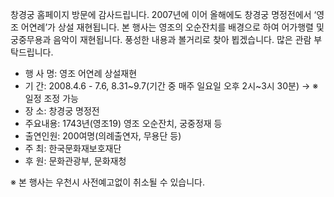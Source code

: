창경궁 홈페이지 방문에 감사드립니다. 2007년에 이어 올해에도 창경궁 명정전에서 ‘영조 어연례’가 상설 재현됩니다. 본 행사는 영조의 오순잔치를 배경으로 하여 어가행렬 및 궁중무용과 음악이 재현됩니다. 풍성한 내용과 볼거리로 찾아 뵙겠습니다. 많은 관람 부탁드립니다.

- 행 사 명: 영조 어연례 상설재현
- 기 간: 2008.4.6 - 7.6, 8.31~9.7(기간 중 매주 일요일 오후 2시~3시 30분)
  → ※ 일정 조정 가능
- 장 소: 창경궁 명정전
- 주요내용: 1743년(영조19) 영조 오순잔치, 궁중정재 등
- 출연인원: 200여명(의례출연자, 무용단 등)
- 주 최: 한국문화재보호재단
- 후 원: 문화관광부, 문화재청

※ 본 행사는 우천시 사전예고없이 취소될 수 있습니다.